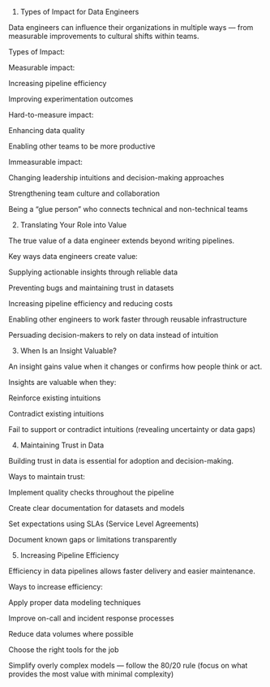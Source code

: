 1. Types of Impact for Data Engineers

Data engineers can influence their organizations in multiple ways — from measurable improvements to cultural shifts within teams.

Types of Impact:

Measurable impact:

Increasing pipeline efficiency

Improving experimentation outcomes

Hard-to-measure impact:

Enhancing data quality

Enabling other teams to be more productive

Immeasurable impact:

Changing leadership intuitions and decision-making approaches

Strengthening team culture and collaboration

Being a “glue person” who connects technical and non-technical teams

2. Translating Your Role into Value

The true value of a data engineer extends beyond writing pipelines.

Key ways data engineers create value:

Supplying actionable insights through reliable data

Preventing bugs and maintaining trust in datasets

Increasing pipeline efficiency and reducing costs

Enabling other engineers to work faster through reusable infrastructure

Persuading decision-makers to rely on data instead of intuition

3. When Is an Insight Valuable?

An insight gains value when it changes or confirms how people think or act.

Insights are valuable when they:

Reinforce existing intuitions

Contradict existing intuitions

Fail to support or contradict intuitions (revealing uncertainty or data gaps)

4. Maintaining Trust in Data

Building trust in data is essential for adoption and decision-making.

Ways to maintain trust:

Implement quality checks throughout the pipeline

Create clear documentation for datasets and models

Set expectations using SLAs (Service Level Agreements)

Document known gaps or limitations transparently

5. Increasing Pipeline Efficiency

Efficiency in data pipelines allows faster delivery and easier maintenance.

Ways to increase efficiency:

Apply proper data modeling techniques

Improve on-call and incident response processes

Reduce data volumes where possible

Choose the right tools for the job

Simplify overly complex models — follow the 80/20 rule (focus on what provides the most value with minimal complexity)